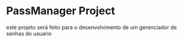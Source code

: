# PassManager Project
 este projeto será feito para o desenvolvimento de um gerenciador de senhas do usuario
